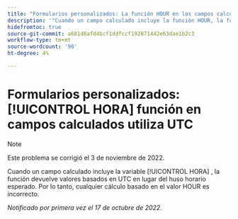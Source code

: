 ```yaml
---
title: "Formularios personalizados: La función HOUR en los campos calculados utiliza UTC"
description: '"Cuando un campo calculado incluye la función HOUR, la función devuelve valores en función de UTC en lugar de la zona horaria esperada. Por lo tanto, cualquier cálculo basado en el valor HOUR es incorrecto".'
hidefromtoc: true
source-git-commit: a681d8afd4bcf1ddfccf192871442e63dae1b2c3
workflow-type: tm+mt
source-wordcount: '90'
ht-degree: 4%

---
```



# Formularios personalizados: [!UICONTROL HORA] función en campos calculados utiliza UTC

>[!NOTE]
>
>Este problema se corrigió el 3 de noviembre de 2022.

Cuando un campo calculado incluye la variable [!UICONTROL HORA] , la función devuelve valores basados en UTC en lugar del huso horario esperado. Por lo tanto, cualquier cálculo basado en el valor HOUR es incorrecto.

_Notificado por primera vez el 17 de octubre de 2022._

